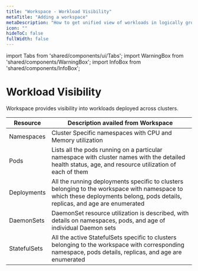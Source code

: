 ```yaml
---
title: "Workspace - Workload Visibility"
metaTitle: "Adding a workspace"
metaDescription: "How to get unified view of workloads in logically grouped namespaces and clusters"
icon: ""
hideToC: false
fullWidth: false
---
```


import Tabs from 'shared/components/ui/Tabs';
import WarningBox from 'shared/components/WarningBox';
import InfoBox from 'shared/components/InfoBox';



#  Workload Visibility
Workspace provides visibility into workloads deployed across clusters. 

|Resource|Description availed from Workspace|
|---|-----|
|Namespaces|Cluster Specific namespaces with CPU and Memory utilization|
|Pods|Lists all the pods running on a particular namespace with cluster names with the detailed health status, age, and resource utilization of each of them|
|Deployments|All the running deployments specific to clusters belonging to the workspace with namespace to which these deployments belong, pods details, replicas, and age are enumerated|
|DaemonSets|DaemonSet resource utilization is described, with details on namespaces, pods, and age of individual Daemon sets|
|StatefulSets|All the active StatefulSets specific to clusters belonging to the workspace with corresponding namespace, pods details, replicas, and age are enumerated|

